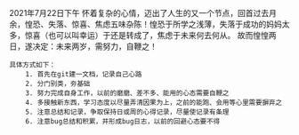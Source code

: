 2021年7月22日下午
    怀着复杂的心情，迈出了人生的又一个节点，回首过去月余，惶恐、失落、惊喜、焦虑五味杂陈！惶恐于所学之浅薄，失落于成功的妈妈太多，惊喜（也可以叫幸运）于还是转成了，焦虑于未来何去何从。
故而惶惶两日，遂决定：未来两岁，需努力，自鞭之！

    具体方式如下：
        1. 首先在git建一文档，记录自己心路
        2. 分门别类，夯基础
        3. 努力完成自身工作，以前的磨磨、差不多、能用的心态需要自鞭之
        4. 多接触新东西，学习态度以尽量弄清因果为上，之前的能跑、会用等心里需要摒弃之
        5. 注意总结和记录，争取保持日或周的心得记录，尽量使记录有条理
        6. 注意bug总结和积累，并形成bug日志，以前的回避心态要不得
   
